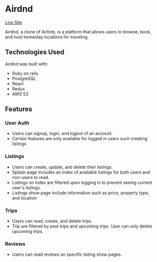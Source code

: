 # Airdnd

[Live Site](https://airdnb.herokuapp.com/)

Airdnd, a clone of Airbnb, is a platform that allows users to browse, book, and host homestay locations for traveling. 

## Technologies Used
Airdnd was built with:
+ Ruby on rails
+ PostgreSQL
+ React
+ Redux
+ AWS S3

## Features


### User Auth
+ Users can signup, login, and logout of an account. 
+ Certain features are only available for logged in users such creating listings

### Listings
+ Users can create, update, and delete their listings. 
+ Splash page includes an index of available listings for both users and non-users to read.
+ Listings on index are filtered upon logging in to prevent seeing current user's listings.
+ Listings show page include information such as price, property type, and location

### Trips
+ Users can read, create, and delete trips. 
+ Trip are filtered by past trips and upcoming trips. User can only delete upcoming trips. 

### Reviews
+ Users can read reviews on specific listing show pages. 
